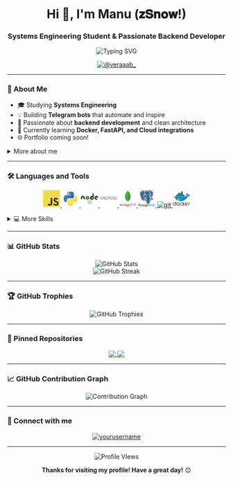 <h1 align="center">Hi 👋, I'm Manu (𝐳𝐒𝐧𝐨𝐰!)</h1>
<h3 align="center">Systems Engineering Student & Passionate Backend Developer</h3>

<p align="center">
  <img src="https://readme-typing-svg.herokuapp.com?font=Fira+Code&pause=1000&color=F75C7E&center=true&vCenter=true&width=435&lines=Engineering+Student+by+Day;Backend+Dev+by+Night;Telegram+Bot+Artisan;Always+Learning%2C+Always+Building" alt="Typing SVG" />
</p>

<p align="center">
  <a href="https://Instagram.com/veraaab_" target="blank">
    <img src="https://img.shields.io/twitter/follow/veraaab_?logo=instagram&style=for-the-badge" alt="@veraaab_" />
  </a>
</p>

---

### 🚀 About Me

- 🎓 Studying **Systems Engineering**
- 💡 Building **Telegram bots** that automate and inspire
- 🔧 Passionate about **backend development** and clean architecture
- 🌱 Currently learning **Docker, FastAPI, and Cloud integrations**
- 🌐 Portfolio coming soon!

<details>
<summary>More about me</summary>
<br>
I’m someone who loves solving problems with code. From smart Telegram bots to robust APIs, I build tools that are practical and fun.
Outside of tech, I enjoy diving into music production and digital art — always finding ways to blend logic with creativity.
</details>

---

### 🛠️ Languages and Tools

<p align="center">
  <a href="https://developer.mozilla.org/en-US/docs/Web/JavaScript" target="_blank" rel="noreferrer">
    <img src="https://raw.githubusercontent.com/devicons/devicon/master/icons/javascript/javascript-original.svg" alt="javascript" width="40" height="40"/>
  </a>
  <a href="https://www.python.org" target="_blank" rel="noreferrer">
    <img src="https://raw.githubusercontent.com/devicons/devicon/master/icons/python/python-original.svg" alt="python" width="40" height="40"/>
  </a>
  <a href="https://nodejs.org" target="_blank" rel="noreferrer">
    <img src="https://raw.githubusercontent.com/devicons/devicon/master/icons/nodejs/nodejs-original-wordmark.svg" alt="nodejs" width="40" height="40"/>
  </a>
  <a href="https://expressjs.com" target="_blank" rel="noreferrer">
    <img src="https://raw.githubusercontent.com/devicons/devicon/master/icons/express/express-original-wordmark.svg" alt="express" width="40" height="40"/>
  </a>
  <a href="https://www.mongodb.com/" target="_blank" rel="noreferrer">
    <img src="https://raw.githubusercontent.com/devicons/devicon/master/icons/mongodb/mongodb-original-wordmark.svg" alt="mongodb" width="40" height="40"/>
  </a>
  <a href="https://www.postgresql.org" target="_blank" rel="noreferrer">
    <img src="https://raw.githubusercontent.com/devicons/devicon/master/icons/postgresql/postgresql-original-wordmark.svg" alt="postgresql" width="40" height="40"/>
  </a>
  <a href="https://git-scm.com/" target="_blank" rel="noreferrer">
    <img src="https://www.vectorlogo.zone/logos/git-scm/git-scm-icon.svg" alt="git" width="40" height="40"/>
  </a>
  <a href="https://www.docker.com/" target="_blank" rel="noreferrer">
    <img src="https://raw.githubusercontent.com/devicons/devicon/master/icons/docker/docker-original-wordmark.svg" alt="docker" width="40" height="40"/>
  </a>
</p>

<details>
<summary>💻 More Skills</summary>
<br>

<h4>Backend</h4>

```
- Node.js
- Express.js
- Python
- API Development
- Telegram Bot API
```

<h4>Databases</h4>

```
- MongoDB
- PostgreSQL
- MySQL
- Redis
```

<h4>DevOps</h4>

```
- Git
- Docker
- CI/CD
- Linux
```

</details>

---

### 📊 GitHub Stats

<div align="center">
  <img src="https://github-readme-stats.vercel.app/api?username=zSnowww&show_icons=true&theme=radical" alt="GitHub Stats" />
</div>

<div align="center">
  <img src="https://github-readme-streak-stats.herokuapp.com/?user=zSnowww&theme=radical" alt="GitHub Streak" />
</div>

---

### 🏆 GitHub Trophies

<div align="center">
  <img src="https://github-profile-trophy.vercel.app/?username=zSnowww&theme=radical&no-frame=false&no-bg=true&margin-w=4" alt="GitHub Trophies" />
</div>

---

### 📌 Pinned Repositories

<div align="center">
  <a href="https://github.com/zSnowww/Ye-Quotes">
    <img align="center" src="https://github-readme-stats.vercel.app/api/pin/?username=zSnowww&repo=Ye-Quotes&theme=radical" />
  </a>
  <a href="https://github.com/zSnowww/ValextinWeb">
    <img align="center" src="https://github-readme-stats.vercel.app/api/pin/?username=zSnowww&repo=ValextinWeb&theme=radical" />
  </a>
</div>

---

### 📈 GitHub Contribution Graph

<div align="center">
  <img src="https://github-profile-summary-cards.vercel.app/api/cards/profile-details?username=zSnowww&theme=radical" alt="Contribution Graph" />
</div>

---

### 🤝 Connect with me

<p align="center">
  <a href="https://t.me/zSnoww" target="blank">
    <img align="center" src="https://upload.wikimedia.org/wikipedia/commons/8/82/Telegram_logo.svg" alt="yourusername" height="30" width="40" />
  </a>
</p>

---

<div align="center">
  <p align="center"><img src="https://profile-counter.glitch.me/{zSnowww}/count.svg" alt="Profile VIews" /></p>
</div>

<div align="center">
  
  **Thanks for visiting my profile! Have a great day!** 😊
  
</div>
